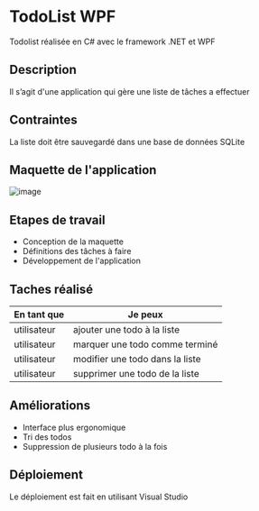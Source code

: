 # TodoList WPF
Todolist réalisée en C# avec le framework .NET et WPF

## Description
Il s’agit d'une application qui gère une liste de tâches a effectuer

## Contraintes
La liste doit être sauvegardé dans une base de données SQLite

## Maquette de l'application
![image](https://user-images.githubusercontent.com/69463293/152601948-9a08b0f5-fd35-43a3-b28e-8ebc1473a195.png)

## Etapes de travail
- Conception de la maquette
- Définitions des tâches à faire
- Développement de l'application

## Taches réalisé
| En tant que | Je peux |
|-----------|-----------|
| utilisateur | ajouter une todo à la liste |
|     utilisateur      |      marquer une todo comme terminé     |
|     utilisateur      |      modifier une todo dans la liste     |
|    utilisateur       |    supprimer une todo de la liste       |

## Améliorations
- Interface plus ergonomique
- Tri des todos
- Suppression de plusieurs todo à la fois


## Déploiement
Le déploiement est fait en utilisant Visual Studio
